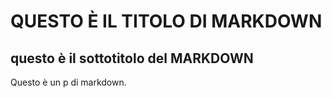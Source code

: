 # QUESTO È IL TITOLO DI MARKDOWN

## questo è il sottotitolo del MARKDOWN

Questo è un p di markdown.
